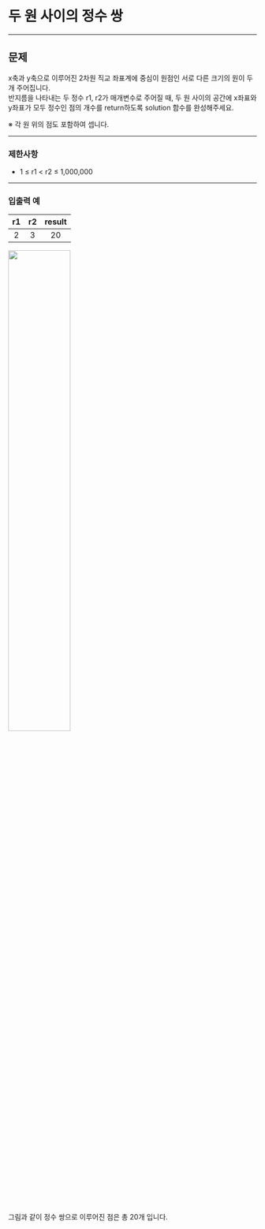 # 두 원 사이의 정수 쌍
* * *

## 문제

x축과 y축으로 이루어진 2차원 직교 좌표계에 중심이 원점인 서로 다른 크기의 원이 두 개 주어집니다.   
반지름을 나타내는 두 정수 r1, r2가 매개변수로 주어질 때, 두 원 사이의 공간에 x좌표와 y좌표가 모두 정수인 점의 개수를 return하도록 solution 함수를 완성해주세요.  

※ 각 원 위의 점도 포함하여 셉니다.
* * *
### 제한사항
- 1 ≤ r1 < r2 ≤ 1,000,000 

* * *
### 입출력 예

|r1|r2|result|
|:---:|:----:|:----:|
|2|3|20|

<img src="https://grepp-programmers.s3.ap-northeast-2.amazonaws.com/files/production/ce4fa289-79cf-423b-8f9c-57de0c3b642e/%EC%9E%85%EC%B6%9C%EB%A0%A5%20%EC%98%88%20%EC%84%A4%EB%AA%85.png"  width="50%" height="50%">
<br/>    
그림과 같이 정수 쌍으로 이루어진 점은 총 20개 입니다.